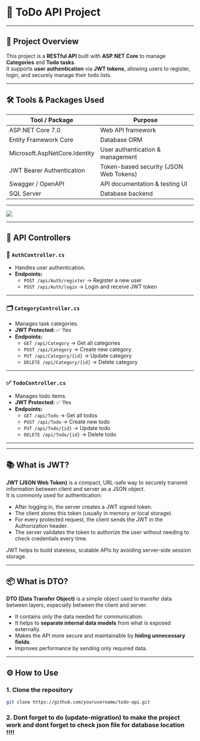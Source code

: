 # 📝 ToDo API Project

---

## 🚀 Project Overview

This project is a **RESTful API** built with **ASP.NET Core** to manage **Categories** and **Todo tasks**.  
It supports **user authentication** via **JWT tokens**, allowing users to register, login, and securely manage their todo lists.

---

## 🛠️ Tools & Packages Used

| Tool / Package                  | Purpose                           |
|-------------------------------|---------------------------------|
| ASP.NET Core 7.0               | Web API framework                |
| Entity Framework Core          | Database ORM                    |
| Microsoft.AspNetCore.Identity  | User authentication & management|
| JWT Bearer Authentication      | Token-based security (JSON Web Tokens)            |
| Swagger / OpenAPI              | API documentation & testing UI  |
| SQL Server                    | Database backend                |

---

<img src="https://b.top4top.io/p_34567i8n71.png">

---
## 📂 API Controllers

### 🔐 `AuthController.cs`

- Handles user authentication.
- **Endpoints:**
  - `POST /api/Auth/register` → Register a new user
  - `POST /api/Auth/login` → Login and receive JWT token

---

### 🗂️ `CategoryController.cs`

- Manages task categories.
- **JWT Protected:** ✅ Yes
- **Endpoints:**
  - `GET /api/Category` → Get all categories
  - `POST /api/Category` → Create new category
  - `PUT /api/Category/{id}` → Update category
  - `DELETE /api/Category/{id}` → Delete category

---

### ✅ `TodoController.cs`

- Manages todo items.
- **JWT Protected:** ✅ Yes
- **Endpoints:**
  - `GET /api/Todo` → Get all todos
  - `POST /api/Todo` → Create new todo
  - `PUT /api/Todo/{id}` → Update todo
  - `DELETE /api/Todo/{id}` → Delete todo

---
---

## 📚 What is JWT?

**JWT (JSON Web Token)** is a compact, URL-safe way to securely transmit information between client and server as a JSON object.  
It is commonly used for authentication:

- After logging in, the server creates a JWT signed token.
- The client stores this token (usually in memory or local storage).
- For every protected request, the client sends the JWT in the Authorization header.
- The server validates the token to authorize the user without needing to check credentials every time.

JWT helps to build stateless, scalable APIs by avoiding server-side session storage.

---

## 📦 What is DTO?

**DTO (Data Transfer Object)** is a simple object used to transfer data between layers, especially between the client and server.

- It contains only the data needed for communication.
- It helps to **separate internal data models** from what is exposed externally.
- Makes the API more secure and maintainable by **hiding unnecessary fields**.
- Improves performance by sending only required data.

---

## ⚙️ How to Use

### 1. Clone the repository
```bash
git clone https://github.com/yourusername/todo-api.git
```
### 2. Dont forget to do (update-migration) to make the project work and dont forget to check json file for database location !!!! 


